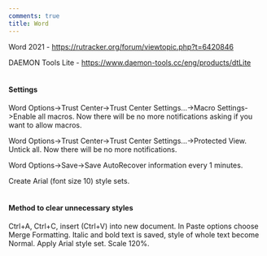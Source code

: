 ```yaml
---
comments: true
title: Word
---
```


Word 2021 - <https://rutracker.org/forum/viewtopic.php?t=6420846>

DAEMON Tools Lite - <https://www.daemon-tools.cc/eng/products/dtLite>
<br><br>

#### Settings

Word Options->Trust Center->Trust Center Settings...->Macro Settings->Enable all macros. Now there will be no more notifications asking if you want to allow macros.

Word Options->Trust Center->Trust Center Settings...->Protected View. Untick all. Now there will be no more notifications.

Word Options->Save->Save AutoRecover information every 1 minutes.

Create Arial (font size 10) style sets.
<br><br>

#### Method to clear unnecessary styles

Ctrl+A, Ctrl+C, insert (Ctrl+V) into new document. In Paste options choose Merge Formatting. Italic and bold text is saved, style of whole text become Normal. Apply Arial style set. Scale 120%.